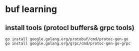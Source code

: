 # buf learning 


## install tools (protocl buffers& grpc tools)

```code
go install google.golang.org/protobuf/cmd/protoc-gen-go
go install google.golang.org/grpc/cmd/protoc-gen-go-grpc
```

